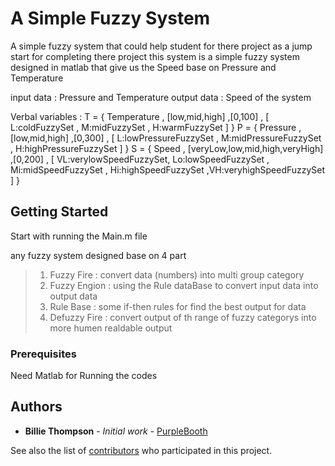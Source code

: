 # A Simple Fuzzy System

A simple fuzzy system that could help student for there project as a jump start for completing there project
this system is a simple fuzzy system designed in matlab that give us the Speed base on Pressure and Temperature

input data : Pressure and Temperature
output data : Speed of the system

Verbal variables :
T = { Temperature , [low,mid,high] ,[0,100] , [ L:coldFuzzySet , M:midFuzzySet , H:warmFuzzySet ] }
P = { Pressure , [low,mid,high] ,[0,300] , [ L:lowPressureFuzzySet , M:midPressureFuzzySet , H:highPressureFuzzySet ] }
S = { Speed , [veryLow,low,mid,high,veryHigh] ,[0,200] , [ VL:verylowSpeedFuzzySet, Lo:lowSpeedFuzzySet , Mi:midSpeedFuzzySet , Hi:highSpeedFuzzySet ,VH:veryhighSpeedFuzzySet ] }
## Getting Started

Start with running the Main.m file 

any fuzzy system designed base on 4 part 
> 1. Fuzzy Fire : convert data (numbers) into multi group category
> 2. Fuzzy Engion : using the Rule dataBase  to convert input data into output data
> 3. Rule Base : some if-then rules for find the best output for data
> 4. Defuzzy Fire : convert output of th range of fuzzy categorys into more humen realdable output

### Prerequisites

Need Matlab for Running the codes



## Authors

* **Billie Thompson** - *Initial work* - [PurpleBooth](https://github.com/PurpleBooth)

See also the list of [contributors](https://github.com/your/project/contributors) who participated in this project.

